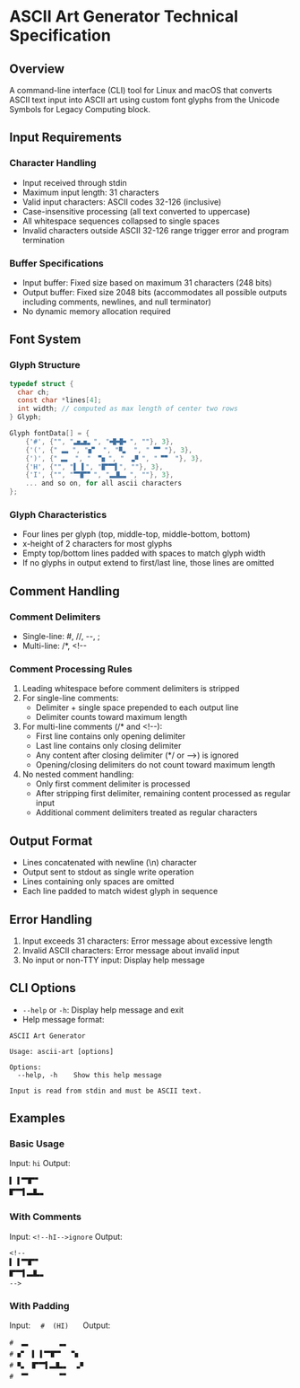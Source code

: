 # ASCII Art Generator Technical Specification

## Overview
A command-line interface (CLI) tool for Linux and macOS that converts ASCII text input into ASCII art using custom font glyphs from the Unicode Symbols for Legacy Computing block.

## Input Requirements

### Character Handling
- Input received through stdin
- Maximum input length: 31 characters
- Valid input characters: ASCII codes 32-126 (inclusive)
- Case-insensitive processing (all text converted to uppercase)
- All whitespace sequences collapsed to single spaces
- Invalid characters outside ASCII 32-126 range trigger error and program termination

### Buffer Specifications
- Input buffer: Fixed size based on maximum 31 characters (248 bits)
- Output buffer: Fixed size 2048 bits (accommodates all possible outputs including comments, newlines, and null terminator)
- No dynamic memory allocation required

## Font System

### Glyph Structure
```c
typedef struct {
  char ch;
  const char *lines[4];
  int width; // computed as max length of center two rows
} Glyph;

Glyph fontData[] = {
    {'#', {"", "🬵🬵🬏", "🬫🬫🬃", ""}, 3},
    {'(', {" 🬭 ", "🬔  ", "🬣  ", " 🬂 "}, 3},
    {')', {"🬞🬏 ", " 🬁🬓", " 🬞🬄", "🬁🬀 "}, 3},
    {'H', {"", "▌ ▌", "🬕🬂▌", ""}, 3},
    {'I', {"", "🬂🬕🬀", "🬭🬲🬏", ""}, 3},
    ... and so on, for all ascii characters
};
```

### Glyph Characteristics
- Four lines per glyph (top, middle-top, middle-bottom, bottom)
- x-height of 2 characters for most glyphs
- Empty top/bottom lines padded with spaces to match glyph width
- If no glyphs in output extend to first/last line, those lines are omitted

## Comment Handling

### Comment Delimiters
- Single-line: #, //, --, ;
- Multi-line: /*, <!--

### Comment Processing Rules
1. Leading whitespace before comment delimiters is stripped
2. For single-line comments:
   - Delimiter + single space prepended to each output line
   - Delimiter counts toward maximum length
3. For multi-line comments (/* and <!--):
   - First line contains only opening delimiter
   - Last line contains only closing delimiter
   - Any content after closing delimiter (*/ or -->) is ignored
   - Opening/closing delimiters do not count toward maximum length
4. No nested comment handling:
   - Only first comment delimiter is processed
   - After stripping first delimiter, remaining content processed as regular input
   - Additional comment delimiters treated as regular characters

## Output Format
- Lines concatenated with newline (\n) character
- Output sent to stdout as single write operation
- Lines containing only spaces are omitted
- Each line padded to match widest glyph in sequence

## Error Handling
1. Input exceeds 31 characters: Error message about excessive length
2. Invalid ASCII characters: Error message about invalid input
3. No input or non-TTY input: Display help message

## CLI Options
- `--help` or `-h`: Display help message and exit
- Help message format:
```
ASCII Art Generator

Usage: ascii-art [options]

Options:
  --help, -h    Show this help message

Input is read from stdin and must be ASCII text.
```

## Examples

### Basic Usage
Input: `hi`
Output:
```
▌ ▌🬂🬕🬀
🬕🬂▌🬭🬲🬏
```

### With Comments
Input: `<!--hI-->ignore`
Output:
```
<!--
▌ ▌🬂🬕🬀
🬕🬂▌🬭🬲🬏
-->
```

### With Padding
Input: `   #  (HI)    `
Output:
```
#  🬭       🬞🬏 
# 🬔  ▌ ▌🬂🬕🬀 🬁🬓
# 🬣  🬕🬂▌🬭🬲🬏 🬞🬄
#  🬂       🬁🬀 
```
